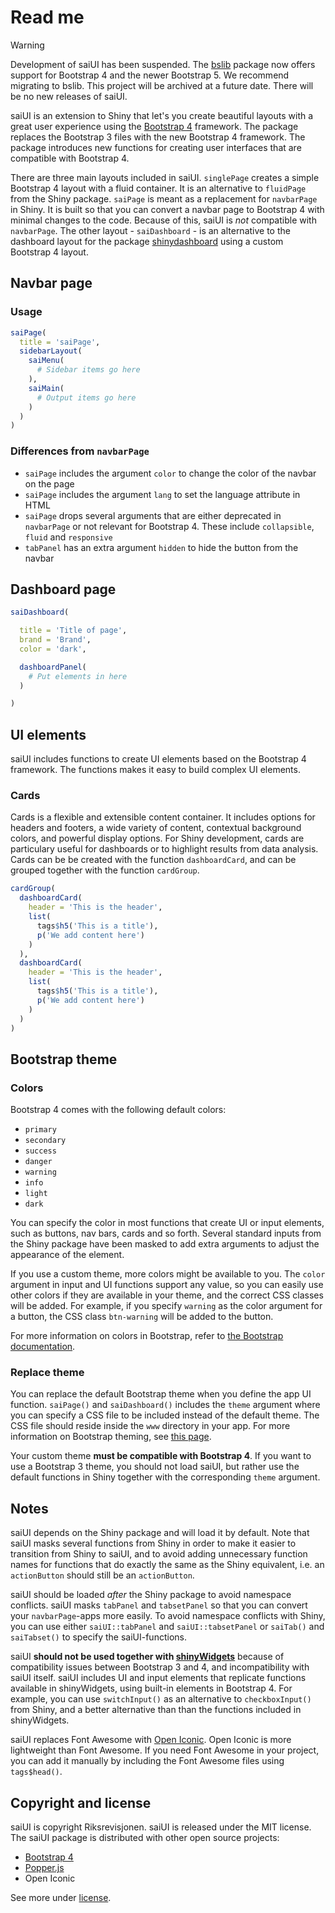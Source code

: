 # Read me

> [!WARNING]
> Development of saiUI has been suspended. The [bslib](https://github.com/rstudio/bslib) package now offers support for Bootstrap 4 and the newer Bootstrap 5. We recommend migrating to bslib. This project will be archived at a future date. There will be no new releases of saiUI.

saiUI is an extension to Shiny that let's you create beautiful layouts with a great user experience using the [Bootstrap 4](https://getbootstrap.com) framework. The package replaces the Bootstrap 3 files with the new Bootstrap 4 framework. The package introduces new functions for creating user interfaces that are compatible with Bootstrap 4.

There are three main layouts included in saiUI. `singlePage` creates a simple Bootstrap 4 layout with a fluid container. It is an alternative to `fluidPage` from the Shiny package. `saiPage` is meant as a replacement for `navbarPage` in Shiny. It is built so that you can convert a navbar page to Bootstrap 4 with minimal changes to the code. Because of this, saiUI is *not* compatible with `navbarPage`. The other layout -  `saiDashboard` - is an alternative to the dashboard layout for the package [shinydashboard](https://github.com/rstudio/shinydashboard) using a custom Bootstrap 4 layout.

## Navbar page

### Usage

```r
saiPage(
  title = 'saiPage',
  sidebarLayout(
    saiMenu(
      # Sidebar items go here
    ),
    saiMain(
      # Output items go here
    )
  )
)
```

### Differences from `navbarPage`

- `saiPage` includes the argument `color` to change the color of the navbar on the page
- `saiPage` includes the argument `lang` to set the language attribute in HTML
- `saiPage` drops several arguments that are either deprecated in `navbarPage` or not relevant for Bootstrap 4. These include `collapsible`, `fluid` and `responsive`
- `tabPanel` has an extra argument `hidden` to hide the button from the navbar

## Dashboard page

```r
saiDashboard(

  title = 'Title of page',
  brand = 'Brand',
  color = 'dark',

  dashboardPanel(
    # Put elements in here
  )

)
```

## UI elements

saiUI includes functions to create UI elements based on the Bootstrap 4 framework. The functions makes it easy to build complex UI elements.

### Cards

Cards is a flexible and extensible content container. It includes options for headers and footers, a wide variety of content, contextual background colors, and powerful display options. For Shiny development, cards are particulary useful for dashboards or to highlight results from data analysis. Cards can be be created with the function `dashboardCard`, and can be grouped together with the function `cardGroup`.

```r
cardGroup(
  dashboardCard(
    header = 'This is the header',
    list(
      tags$h5('This is a title'),
      p('We add content here')
    )
  ),
  dashboardCard(
    header = 'This is the header',
    list(
      tags$h5('This is a title'),
      p('We add content here')
    )
  )
)
```

## Bootstrap theme

### Colors

Bootstrap 4 comes with the following default colors:

- `primary`
- `secondary`
- `success`
- `danger`
- `warning`
- `info`
- `light`
- `dark`

You can specify the color in most functions that create UI or input elements, such as buttons, nav bars, cards and so forth. Several standard inputs from the Shiny package have been masked to add extra arguments to adjust the appearance of the element.

If you use a custom theme, more colors might be available to you. The `color` argument in input and UI functions support any value, so you can easily use other colors if they are available in your theme, and the correct CSS classes will be added. For example, if you specify `warning` as the color argument for a button, the CSS class `btn-warning` will be added to the button.

For more information on colors in Bootstrap, refer to [the Bootstrap documentation](https://getbootstrap.com/docs/4.3/getting-started/introduction/).

### Replace theme

You can replace the default Bootstrap theme when you define the app UI function. `saiPage()` and `saiDashboard()` includes the `theme` argument where you can specify a CSS file to be included instead of the default theme. The CSS file should reside inside the `www` directory in your app. For more information on Bootstrap theming, see [this page](https://themes.getbootstrap.com).

Your custom theme **must be compatible with Bootstrap 4**. If you want to use a Bootstrap 3 theme, you should not load saiUI, but rather use the default functions in Shiny together with the corresponding `theme` argument.

## Notes

saiUI depends on the Shiny package and will load it by default. Note that saiUI masks several functions from Shiny in order to make it easier to transition from Shiny to saiUI, and to avoid adding unnecessary function names for functions that do exactly the same as the Shiny equivalent, i.e. an `actionButton` should still be an `actionButton`.

saiUI should be loaded *after* the Shiny package to avoid namespace conflicts. saiUI masks `tabPanel` and `tabsetPanel` so that you can convert your `navbarPage`-apps more easily. To avoid namespace conflicts with Shiny, you can use either `saiUI::tabPanel` and `saiUI::tabsetPanel` or `saiTab()` and `saiTabset()` to specify the saiUI-functions.

saiUI **should not be used together with [shinyWidgets](https://github.com/dreamRs/shinyWidgets)** because of compatibility issues between Bootstrap 3 and 4, and incompatibility with saiUI itself. saiUI includes UI and input elements that replicate functions available in shinyWidgets, using built-in elements in Bootstrap 4. For example, you can use `switchInput()` as an alternative to `checkboxInput()` from Shiny, and a better alternative than than the functions included in shinyWidgets.

saiUI replaces Font Awesome with [Open Iconic](https://useiconic.com/open/). Open Iconic is more lightweight than Font Awesome. If you need Font Awesome in your project, you can add it manually by including the Font Awesome files using `tags$head()`.

## Copyright and license

saiUI is copyright Riksrevisjonen. saiUI is released under the MIT license. The saiUI package is distributed with other open source projects:

* [Bootstrap 4](https://getbootstrap.com)
* [Popper.js](https://popper.js.org)
* Open Iconic

See more under [license](LICENCE.md).
